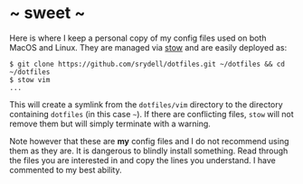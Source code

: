 # ~ sweet ~

Here is where I keep a personal copy of my config files used on both MacOS and Linux. They are managed via [stow](https://www.gnu.org/software/stow/manual/stow.html) and are easily deployed as:

```shell
$ git clone https://github.com/srydell/dotfiles.git ~/dotfiles && cd ~/dotfiles
$ stow vim
...
```

This will create a symlink from the `dotfiles/vim` directory to the directory containing `dotfiles` (in this case `~`). If there are conflicting files, `stow` will not remove them but will simply terminate with a warning.

Note however that these are **my** config files and I do not recommend using them as they are. It is dangerous to blindly install something. Read through the files you are interested in and copy the lines you understand. I have commented to my best ability.

